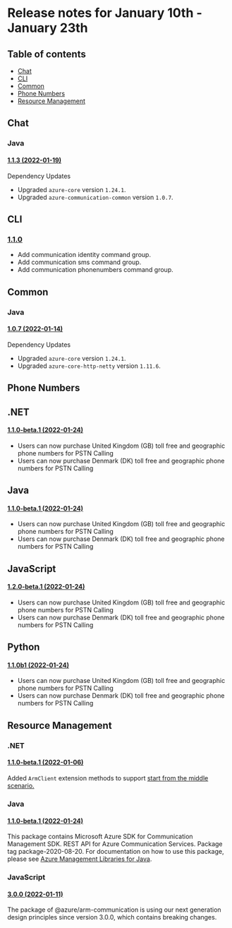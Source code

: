 # Release notes for January 10th - January 23th

## Table of contents
* [Chat](#chat)
* [CLI](#cli)
* [Common](#common)
* [Phone Numbers](#phone-numbers)
* [Resource Management](#resource-management)

## Chat

### Java
#### [1.1.3 (2022-01-19)](https://github.com/Azure/azure-sdk-for-java/blob/main/sdk/communication/azure-communication-chat/CHANGELOG.md#113-2022-01-19)
Dependency Updates
- Upgraded `azure-core` version `1.24.1`.
- Upgraded `azure-communication-common` version `1.0.7`.

## CLI

### [1.1.0](https://github.com/Azure/azure-cli-extensions/blob/main/src/communication/HISTORY.rst#110)
* Add communication identity command group.
* Add communication sms command group.
* Add communication phonenumbers command group.

## Common

### Java
#### [1.0.7 (2022-01-14)](https://github.com/Azure/azure-sdk-for-java/blob/main/sdk/communication/azure-communication-common/CHANGELOG.md#107-2022-01-14)
Dependency Updates
- Upgraded `azure-core` version `1.24.1`.
- Upgraded `azure-core-http-netty` version `1.11.6`.

## Phone Numbers

## .NET
#### [1.1.0-beta.1 (2022-01-24)](https://github.com/Azure/azure-sdk-for-net/blob/main/sdk/communication/Azure.Communication.PhoneNumbers/CHANGELOG.md#110-beta1-2022-01-24)
- Users can now purchase United Kingdom (GB) toll free and geographic phone numbers for PSTN Calling
- Users can now purchase Denmark (DK) toll free and geographic phone numbers for PSTN Calling

## Java
#### [1.1.0-beta.1 (2022-01-24)](https://github.com/Azure/azure-sdk-for-java/blob/main/sdk/communication/azure-communication-phonenumbers/CHANGELOG.md#110-beta1-2022-01-24)
- Users can now purchase United Kingdom (GB) toll free and geographic phone numbers for PSTN Calling
- Users can now purchase Denmark (DK) toll free and geographic phone numbers for PSTN Calling

## JavaScript
#### [1.2.0-beta.1 (2022-01-24)](https://github.com/Azure/azure-sdk-for-js/blob/main/sdk/communication/communication-phone-numbers/CHANGELOG.md#120-beta1-2022-01-24)
- Users can now purchase United Kingdom (GB) toll free and geographic phone numbers for PSTN Calling
- Users can now purchase Denmark (DK) toll free and geographic phone numbers for PSTN Calling

## Python
#### [1.1.0b1 (2022-01-24)](https://github.com/Azure/azure-sdk-for-python/blob/main/sdk/communication/azure-communication-phonenumbers/CHANGELOG.md#110b1-2022-01-24)
- Users can now purchase United Kingdom (GB) toll free and geographic phone numbers for PSTN Calling
- Users can now purchase Denmark (DK) toll free and geographic phone numbers for PSTN Calling

## Resource Management
### .NET
#### [1.1.0-beta.1 (2022-01-06)](https://github.com/Azure/azure-sdk-for-net/blob/main/sdk/communication/Azure.ResourceManager.Communication/CHANGELOG.md#110-beta1-2022-01-06)
Added `ArmClient` extension methods to support [start from the middle scenario.](https://github.com/Azure/azure-sdk-for-net/tree/main/sdk/resourcemanager/Azure.ResourceManager#managing-existing-resources-by-id)

### Java
#### [1.1.0-beta.1 (2022-01-24)](https://github.com/Azure/azure-sdk-for-java/blob/main/sdk/communication/azure-resourcemanager-communication/CHANGELOG.md#110-beta1-2022-01-24)
This package contains Microsoft Azure SDK for Communication Management SDK. REST API for Azure Communication Services. Package tag package-2020-08-20. For documentation on how to use this package, please see [Azure Management Libraries for Java](https://aka.ms/azsdk/java/mgmt).

### JavaScript
#### [3.0.0 (2022-01-11)](https://github.com/Azure/azure-sdk-for-js/blob/main/sdk/communication/arm-communication/CHANGELOG.md#300-2022-01-11)
The package of @azure/arm-communication is using our next generation design principles since version 3.0.0, which contains breaking changes.
